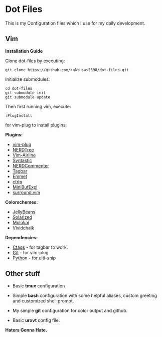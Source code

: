 # Dot Files
 
  This is my Configuration files which I use for my daily development.
 
## Vim
 
**Installation Guide**
  
  Clone dot-files by executing:
  ```
  git clone https://github.com/kaktusas2598/dot-files.git
  ```
  Initialize submodules:
  ```
  cd dot-files
  git submodule init
  git submodule update
  ```
  Then first running vim, execute:
  ```
  :PlugInstall
  ```
  for vim-plug to install plugins.
  
**Plugins:**
  * [vim-plug](https://github.com/junegunn/vim-plug)
  * [NERDTree](https://github.com/scrooloose/nerdtree)
  * [Vim-Airline](https://github.com/bling/vim-airline)
  * [Syntastic](https://github.com/scrooloose/syntastic)
  * [NERDCommenter](https://github.com/scrooloose/nerdcommenter)
  * [Tagbar](https://github.com/majutsushi/tagbar)
  * [Emmet](https://github.com/mattn/emmet-vim)
  * [ctrlp](https://github.com/kien/ctrlp.vim)
  * [MiniBufExpl](https://github.com/fholgado/minibufexpl.vim)
  * [surround.vim](https://github.com/tpope/vim-surround)
 
**Colorschemes:**
  * [JellyBeans](https://github.com/nanotech/jellybeans.vim)
  * [Solarized](https://github.com/altercation/vim-colors-solarized)
  * [Molokai](https://github.com/tomasr/molokai)
  * [Vividchalk](https://github.com/tpope/vim-vividchalk)

**Dependencies:** 
  * [Ctags](http://ctags.sourceforge.net/) - for tagbar to work.
  * [Git](https://git-scm.com/) - for vim-plug
  * [Python](https://www.python.org/) - for ulti-snip
## Other stuff

  * Basic **tmux** configuration
  
  * Simple **bash** configuration with some helpful aliases, custom greeting and customized shell prompt.
 
  * My simple **git** configuration for color output and github.
 
  * Basic **urxvt** config file.
 
 **Haters Gonna Hate.**
